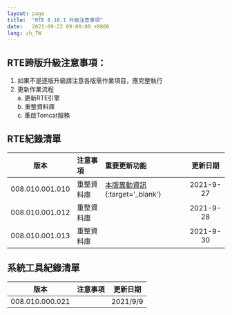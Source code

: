 ```yaml
---
layout: page
title:  "RTE 8.10.1 升級注意事項"
date:   2021-09-22 09:00:00 +0800
lang: zh_TW
---
```


## RTE跨版升級注意事項：

1. 如果不是逐版升級請注意各版需作業項目，應完整執行
2. 更新作業流程<br>
    a. 更新RTE引擎<br>
    b. 重整資料庫<br>
    c. 重啟Tomcat服務<br>

## RTE紀錄清單

|版本|注意事項|重要更新功能|更新日期|
|:-:|:-|:-|:-:|
|008.010.001.010|重整資料庫|[本版異動資訊](https://pages.ruru.tw/#/8.10.1/UPDATE/ITEM_5/RTE/README){:target='_blank'}|2021-9-27|
|008.010.001.012|重整資料庫||2021-9-28|
|008.010.001.013|重整資料庫||2021-9-30|

## 系統工具紀錄清單

|版本|注意事項|更新日期|
|:-:|:-|:-:|
|008.010.000.021||2021/9/9|